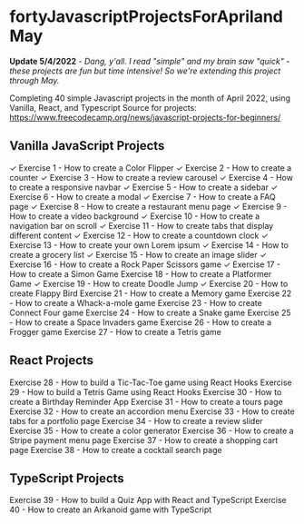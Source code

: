 # fortyJavascriptProjectsForAprilandMay

**Update 5/4/2022** - *Dang, y'all. I read "simple" and my brain saw "quick" - these projects are fun but time intensive! So we're extending this project through May.*

Completing 40 simple Javascript projects in the month of April 2022, using Vanilla, React, and Typescript
Source for projects: https://www.freecodecamp.org/news/javascript-projects-for-beginners/

## Vanilla JavaScript Projects
✓ Exercise 1 - How to create a Color Flipper
✓ Exercise 2 - How to create a counter
✓ Exercise 3 - How to create a review carousel
✓ Exercise 4 - How to create a responsive navbar
✓ Exercise 5 - How to create a sidebar
✓ Exercise 6 - How to create a modal
✓ Exercise 7 - How to create a FAQ page
✓ Exercise 8 - How to create a restaurant menu page
✓ Exercise 9 - How to create a video background
✓ Exercise 10 - How to create a navigation bar on scroll
✓ Exercise 11 - How to create tabs that display different content
✓ Exercise 12 - How to create a countdown clock
✓ Exercise 13 - How to create your own Lorem ipsum
✓ Exercise 14 - How to create a grocery list
✓ Exercise 15 - How to create an image slider
✓ Exercise 16 - How to create a Rock Paper Scissors game
✓ Exercise 17 - How to create a Simon Game
Exercise 18 - How to create a Platformer Game
✓ Exercise 19 - How to create Doodle Jump
✓ Exercise 20 - How to create Flappy Bird
Exercise 21 - How to create a Memory game
Exercise 22 - How to create a Whack-a-mole game
Exercise 23 - How to create Connect Four game
Exercise 24 - How to create a Snake game
Exercise 25 - How to create a Space Invaders game
Exercise 26 - How to create a Frogger game
Exercise 27 - How to create a Tetris game

## React Projects
Exercise 28 - How to build a Tic-Tac-Toe game using React Hooks
Exercise 29 - How to build a Tetris Game using React Hooks
Exercise 30 - How to create a Birthday Reminder App
Exercise 31 - How to create a tours page
Exercise 32 - How to create an accordion menu
Exercise 33 - How to create tabs for a portfolio page
Exercise 34 - How to create a review slider
Exercise 35 - How to create a color generator
Exercise 36 - How to create a Stripe payment menu page
Exercise 37 - How to create a shopping cart page
Exercise 38 - How to create a cocktail search page

## TypeScript Projects
Exercise 39 - How to build a Quiz App with React and TypeScript
Exercise 40 - How to create an Arkanoid game with TypeScript